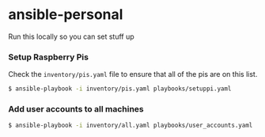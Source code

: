 # ansible-personal

Run this locally so you can set stuff up

### Setup Raspberry Pis

Check the `inventory/pis.yaml` file to ensure that all of the pis are on this list.
```bash
$ ansible-playbook -i inventory/pis.yaml playbooks/setuppi.yaml 
```


### Add user accounts to all machines
```bash
$ ansible-playbook -i inventory/all.yaml playbooks/user_accounts.yaml 
```